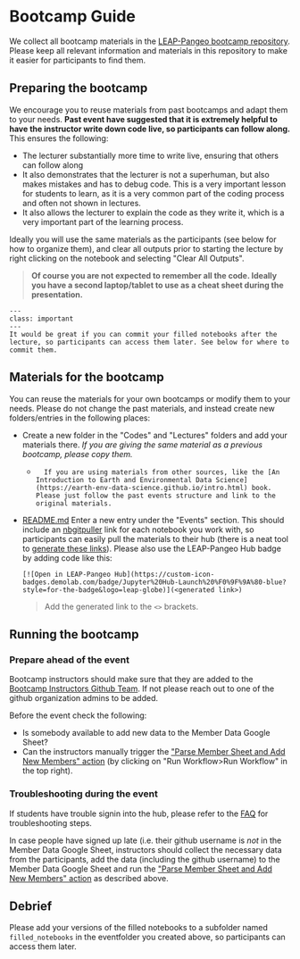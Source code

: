 # Bootcamp Guide

We collect all bootcamp materials in the [LEAP-Pangeo bootcamp repository](https://github.com/leap-stc/LEAP-bootcamps). Please keep all relevant information and materials in this repository to make it easier for participants to find them.

## Preparing the bootcamp

We encourage you to reuse materials from past bootcamps and adapt them to your needs. **Past event have suggested that it is extremely helpful to have the instructor write down code live, so participants can follow along.**
This ensures the following:

- The lecturer substantially more time to write live, ensuring that others can follow along
- It also demonstrates that the lecturer is not a superhuman, but also makes mistakes and has to debug code. This is a very important lesson for students to learn, as it is a very common part of the coding process and often not shown in lectures.
- It also allows the lecturer to explain the code as they write it, which is a very important part of the learning process.

Ideally you will use the same materials as the participants (see below for how to organize them), and clear all outputs prior to starting the lecture by right clicking on the notebook and selecting "Clear All Outputs".

> **Of course you are not expected to remember all the code. Ideally you have a second laptop/tablet to use as a cheat sheet during the presentation.**

```{admonition} Pretty please
---
class: important
---
It would be great if you can commit your filled notebooks after the lecture, so participants can access them later. See below for where to commit them.
```

## Materials for the bootcamp

You can reuse the materials for your own bootcamps or modify them to your needs. Please do not change the past materials, and instead create new folders/entries in the following places:

- Create a new folder in the "Codes" and "Lectures" folders and add your materials there. *If you are giving the same material as a previous bootcamp, please copy them.*
  - ```{warning}
      If you are using materials from other sources, like the [An Introduction to Earth and Environmental Data Science](https://earth-env-data-science.github.io/intro.html) book. Please just follow the past events structure and link to the original materials. 
    ```
- [README.md](https://github.com/leap-stc/LEAP-bootcamps/README.md) Enter a new entry under the "Events" section. This should include an [nbgitpuller](https://nbgitpuller.readthedocs.io/en/latest/) link for each notebook you work with, so participants can easily pull the materials to their hub (there is a neat tool to [generate these links](https://nbgitpuller.readthedocs.io/en/latest/link.html)). Please also use the LEAP-Pangeo Hub badge by adding code like this:
  ```
  [![Open in LEAP-Pangeo Hub](https://custom-icon-badges.demolab.com/badge/Jupyter%20Hub-Launch%20%F0%9F%9A%80-blue?style=for-the-badge&logo=leap-globe)](<generated link>) 
  ```
  > Add the generated link to the `<>` brackets.

## Running the bootcamp

### Prepare ahead of the event

Bootcamp instructors should make sure that they are added to the [Bootcamp Instructors Github Team](https://github.com/orgs/leap-stc/teams/bootcamp-instructors). If not please reach out to one of the github organization admins to be added.

Before the event check the following:

- Is somebody available to add new data to the Member Data Google Sheet?
- Can the instructors manually trigger the ["Parse Member Sheet and Add New Members" action](https://github.com/leap-stc/member_management/actions/workflows/read_sheet.yaml) (by clicking on "Run Workflow>Run Workflow" in the top right).

### Troubleshooting during the event

If students have trouble signin into the hub, please refer to the [FAQ](faq.cannot-log-into-hub) for troubleshooting steps.

In case people have signed up late (i.e. their github username is *not* in the Member Data Google Sheet, instructors should collect the necessary data from the participants, add the data (including the github username) to the Member Data Google Sheet and run the ["Parse Member Sheet and Add New Members" action](https://github.com/leap-stc/member_management/actions/workflows/read_sheet.yaml) as described above.

## Debrief

Please add your versions of the filled notebooks to a subfolder named `filled_notebooks` in the eventfolder you created above, so participants can access them later.

